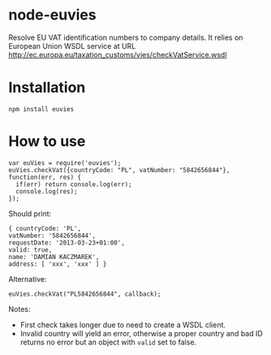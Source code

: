 node-euvies
===========

Resolve EU VAT identification numbers to company details. It relies on European Union WSDL service at URL http://ec.europa.eu/taxation_customs/vies/checkVatService.wsdl

Installation
===========

    npm install euvies

How to use
===========

    var euVies = require('euvies');
    euVies.checkVat({countryCode: "PL", vatNumber: "5842656844"}, function(err, res) {
      if(err) return console.log(err);
      console.log(res);
    });

Should print:

    { countryCode: 'PL',
    vatNumber: '5842656844',
    requestDate: '2013-03-23+01:00',
    valid: true,
    name: 'DAMIAN KACZMAREK',
    address: [ 'xxx', 'xxx' ] }

Alternative:

    euVies.checkVat("PL5842656844", callback);
    
Notes:
* First check takes longer due to need to create a WSDL client.
* Invalid country will yield an error, otherwise a proper country and bad ID returns no error but an object with `valid` set to false.
